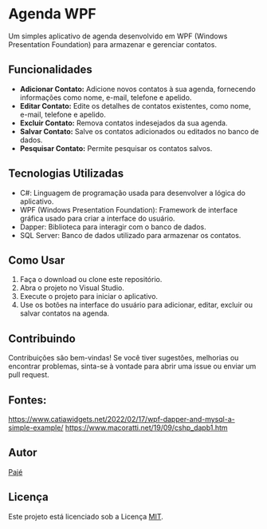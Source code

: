 # Agenda WPF


Um simples aplicativo de agenda desenvolvido em WPF (Windows Presentation Foundation) para armazenar e gerenciar contatos.

## Funcionalidades

- **Adicionar Contato:** Adicione novos contatos à sua agenda, fornecendo informações como nome, e-mail, telefone e apelido.
- **Editar Contato:** Edite os detalhes de contatos existentes, como nome, e-mail, telefone e apelido.
- **Excluir Contato:** Remova contatos indesejados da sua agenda.
- **Salvar Contato:** Salve os contatos adicionados ou editados no banco de dados.
- **Pesquisar Contato:** Permite pesquisar os contatos salvos.

## Tecnologias Utilizadas

- C#: Linguagem de programação usada para desenvolver a lógica do aplicativo.
- WPF (Windows Presentation Foundation): Framework de interface gráfica usado para criar a interface do usuário.
- Dapper: Biblioteca para interagir com o banco de dados.
- SQL Server: Banco de dados utilizado para armazenar os contatos.

## Como Usar

1. Faça o download ou clone este repositório.
2. Abra o projeto no Visual Studio.
3. Execute o projeto para iniciar o aplicativo.
4. Use os botões na interface do usuário para adicionar, editar, excluir ou salvar contatos na agenda.

## Contribuindo

Contribuições são bem-vindas! Se você tiver sugestões, melhorias ou encontrar problemas, sinta-se à vontade para abrir uma issue ou enviar um pull request.

## Fontes:
https://www.catiawidgets.net/2022/02/17/wpf-dapper-and-mysql-a-simple-example/
https://www.macoratti.net/19/09/cshp_dapb1.htm

## Autor

[Pajé](https://github.com/pajeeh)

## Licença

Este projeto está licenciado sob a Licença [MIT](LICENSE).
